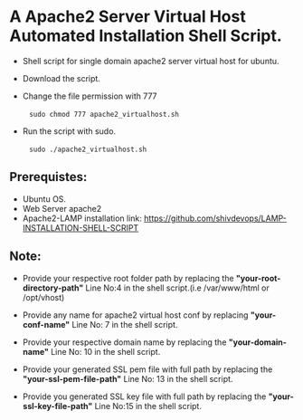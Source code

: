 # A Apache2 Server Virtual Host Automated Installation Shell Script.

 * Shell script for single domain apache2 server virtual host for ubuntu.
 * Download the script.
 * Change the file permission with 777 
   
    ` ` ` sudo chmod 777 apache2_virtualhost.sh ` ` `


 * Run the script with sudo.  

     ` ` ` sudo ./apache2_virtualhost.sh ` ` `


## Prerequistes:

* Ubuntu OS.
* Web Server apache2
* Apache2-LAMP installation link: https://github.com/shivdevops/LAMP-INSTALLATION-SHELL-SCRIPT

## Note:

* Provide your respective root folder path by replacing the **"your-root-directory-path"** Line No:4 in the shell script.(i.e /var/www/html or /opt/vhost)

* Provide any name for apache2 virtual host conf by replacing **"your-conf-name"** Line No: 7 in the shell script.

* Provide your respective domain name by replacing the **"your-domain-name"** Line No: 10 in the shell script.

* Provide your generated SSL pem file with full path by replacing the **"your-ssl-pem-file-path"**  Line No: 13 in the shell script.

* Provide you generated SSL key file with full path by replacing the **"your-ssl-key-file-path"** Line No:15 in the shell script.
